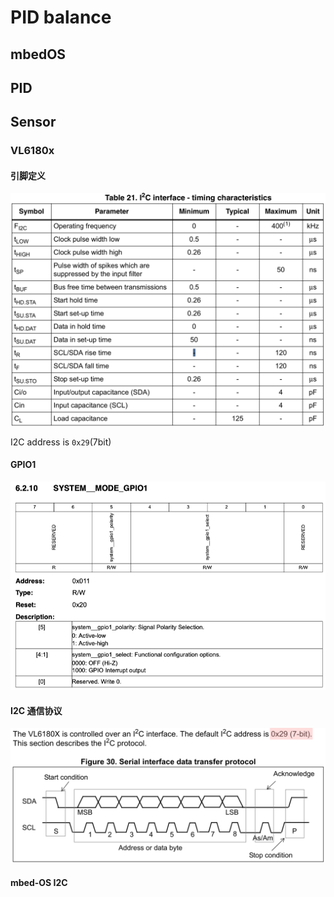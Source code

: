 # PID balance

## mbedOS

## PID

## Sensor

### VL6180x

#### 引脚定义

![avatar](resources/VL6180X_timing.png)

I2C address is `0x29`(7bit)

#### GPIO1

![avatar](resources/VL6180X_GPIO1.png)

#### I2C 通信协议

![avatar](resources/VL6180x_i2c.png)

#### mbed-OS I2C
